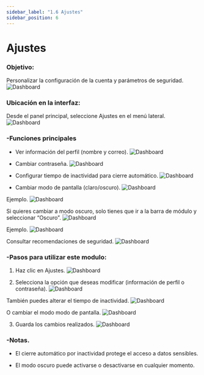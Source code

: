 ```yaml
---
sidebar_label: "1.6 Ajustes"
sidebar_position: 6
---
```


# Ajustes

### Objetivo:

 Personalizar la configuración de la cuenta y parámetros de seguridad.
![Dashboard](/img/img_solhub/exp.pro.1.6.ajustes/1.webp)


### Ubicación en la interfaz:

 Desde el panel principal, seleccione Ajustes en el menú lateral.
![Dashboard](/img/img_solhub/exp.pro.1.6.ajustes/2.webp)

### -Funciones principales

- Ver información del perfil (nombre y correo).
![Dashboard](/img/img_solhub/exp.pro.1.6.ajustes/3.webp)

- Cambiar contraseña.
![Dashboard](/img/img_solhub/exp.pro.1.6.ajustes/4.webp)

- Configurar tiempo de inactividad para cierre automático.
![Dashboard](/img/img_solhub/exp.pro.1.6.ajustes/5.webp)

- Cambiar modo de pantalla (claro/oscuro).
![Dashboard](/img/img_solhub/exp.pro.1.6.ajustes/6.webp)

Ejemplo. 
![Dashboard](/img/img_solhub/exp.pro.1.6.ajustes/7.webp)

Si quieres cambiar a modo oscuro, solo tienes que ir a la barra de módulo y seleccionar “Oscuro”. 
![Dashboard](/img/img_solhub/exp.pro.1.6.ajustes/8.webp)

Ejemplo.
![Dashboard](/img/img_solhub/exp.pro.1.6.ajustes/9.webp)

Consultar recomendaciones de seguridad.
![Dashboard](/img/img_solhub/exp.pro.1.6.ajustes/10.webp)

### -Pasos para utilizar este modulo:


1. Haz clic en Ajustes.
![Dashboard](/img/img_solhub/exp.pro.1.6.ajustes/11.webp)

2. Selecciona la opción que deseas modificar (información de perfil o contraseña).
![Dashboard](/img/img_solhub/exp.pro.1.6.ajustes/12.webp)

También puedes alterar el tiempo de inactividad.
![Dashboard](/img/img_solhub/exp.pro.1.6.ajustes/13.webp)

O cambiar el modo modo de pantalla. 
![Dashboard](/img/img_solhub/exp.pro.1.6.ajustes/14.webp)

3. Guarda los cambios realizados.
![Dashboard](/img/img_solhub/exp.pro.1.6.ajustes/15.webp)

### -Notas.

- El cierre automático por inactividad protege el acceso a datos sensibles.


- El modo oscuro puede activarse o desactivarse en cualquier momento.
